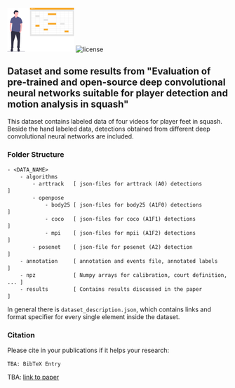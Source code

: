 ![logo](logo.png)
![license](https://img.shields.io/badge/License-GPLV3-green)

## Dataset and some results from "Evaluation of pre-trained and open-source deep convolutional neural networks suitable for player detection and motion analysis in squash"

This dataset contains labeled data of four videos for player feet in squash. Beside the hand labeled data, detections obtained from different deep convolutional neural networks are included.

### Folder Structure
```
- <DATA_NAME>
    - algorithms
        - arttrack   [ json-files for arttrack (A0) detections             ]
        - openpose
            - body25 [ json-files for body25 (A1F0) detections             ]
            - coco   [ json-files for coco (A1F1) detections               ]
            - mpi    [ json-files for mpii (A1F2) detections               ]
        - posenet    [ json-file for posenet (A2) detection                ]
    - annotation     [ annotation and events file, annotated labels        ]
    - npz            [ Numpy arrays for calibration, court definition, ... ]
    - results        [ Contains results discussed in the paper             ]
```

In general there is `dataset_description.json`, which contains links and
format specifier for every single element inside the dataset.

### Citation
Please cite in your publications if it helps your research:
    
    TBA: BibTeX Entry  

TBA: [link to paper]()